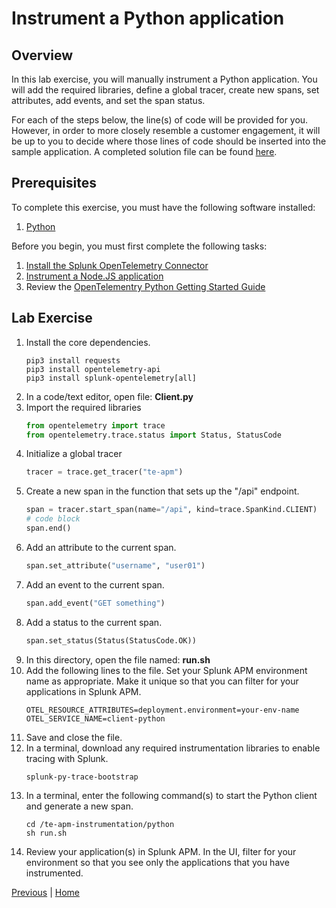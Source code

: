 # Instrument a Python application

## Overview

In this lab exercise, you will manually instrument a Python application. You will add the required libraries, define a global tracer, create new spans, set attributes, add events, and set the span status.

For each of the steps below, the line(s) of code will be provided for you. However, in order to more closely resemble a customer engagement, it will be up to you to decide where those lines of code should be inserted into the sample application. A completed solution file can be found [here](../solutions/Client.py).

## Prerequisites

To complete this exercise, you must have the following software installed:

1. [Python](https://www.python.org/downloads/)

Before you begin, you must first complete the following tasks:

1. [Install the Splunk OpenTelemetry Connector](../otel/README.md)
1. [Instrument a Node.JS application](../nodejs/README.md)
1. Review the [OpenTelementry Python Getting Started Guide](https://opentelemetry.io/docs/python/getting-started/)

## Lab Exercise

1. Install the core dependencies.
    ```
    pip3 install requests
    pip3 install opentelemetry-api
    pip3 install splunk-opentelemetry[all]
    ```
1. In a code/text editor, open file: **Client.py**
1. Import the required libraries
    ```python
    from opentelemetry import trace
    from opentelemetry.trace.status import Status, StatusCode
    ```
1. Initialize a global tracer
    ```python
    tracer = trace.get_tracer("te-apm")
    ```
1. Create a new span in the function that sets up the "/api" endpoint.
    ```python
    span = tracer.start_span(name="/api", kind=trace.SpanKind.CLIENT)
    # code block
    span.end()
    ```
1. Add an attribute to the current span.
    ```python
    span.set_attribute("username", "user01")
    ```
1. Add an event to the current span.
    ```python
    span.add_event("GET something")
    ```
1. Add a status to the current span.
    ```python
    span.set_status(Status(StatusCode.OK))
    ```
1. In this directory, open the file named: **run.sh**
1. Add the following lines to the file. Set your Splunk APM environment name as appropriate. Make it unique so that you can filter for your applications in Splunk APM.
    ```
    OTEL_RESOURCE_ATTRIBUTES=deployment.environment=your-env-name
    OTEL_SERVICE_NAME=client-python
    ```
1. Save and close the file.
1. In a terminal, download any required instrumentation libraries to enable tracing with Splunk.
    ```
    splunk-py-trace-bootstrap
    ```
1. In a terminal, enter the following command(s) to start the Python client and generate a new span.
    ```
    cd /te-apm-instrumentation/python
    sh run.sh
    ```
1. Review your application(s) in Splunk APM. In the UI, filter for your environment so that you see only the applications that you have instrumented.

[Previous](../java/README.md) | [Home](../README.md)